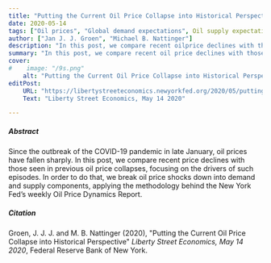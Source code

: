 ```yaml
---
title: "Putting the Current Oil Price Collapse into Historical Perspective"
date: 2020-05-14
tags: ["Oil prices", "Global demand expectations", Oil supply expectations]
author: ["Jan J. J. Groen", "Michael B. Nattinger"]
description: "In this post, we compare recent oilprice declines with those seen in previous oil price collapses, focusing on the drivers of such episodes. Published on Liberty Street Economics, May 14 2020."
summary: "In this post, we compare recent oil price declines with those seen in previous oil price collapses, focusing on the drivers of such episodes. Published on Liberty Street Economics, May 14 2020." 
cover:
#    image: "/9s.png"
    alt: "Putting the Current Oil Price Collapse into Historical Perspective"
editPost:
    URL: "https://libertystreeteconomics.newyorkfed.org/2020/05/putting-the-current-oil-price-collapse-into-historical-perspective/"
    Text: "Liberty Street Economics, May 14 2020"

---
```

##### Abstract

Since the outbreak of the COVID-19 pandemic in late January, oil prices have fallen sharply. In this post, we compare recent price declines with those seen in previous oil price collapses, focusing on the drivers of such episodes. In order to do that, we break oil price shocks down into demand and supply components, applying the methodology behind the New York Fed’s weekly Oil Price Dynamics Report.

##### Citation

Groen, J. J. J. and M. B. Nattinger (2020), "Putting the Current Oil Price Collapse into Historical Perspective" *Liberty Street Economics, May 14 2020*, Federal Reserve Bank of New York.
